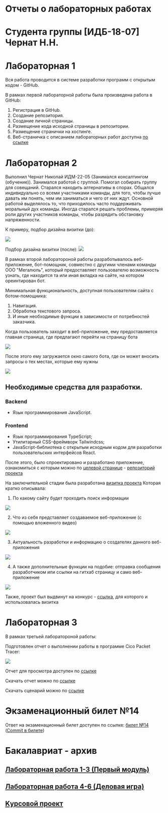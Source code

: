 # Отчеты о лабораторных работах
# Студента группы [ИДБ-18-07] Чернат Н.Н.

# Лабораторная 1

Вся работа проводится в системе разработки программ с открытым кодом - GitHub.

В рамках первой лабораторной работы была произведена работа в GitHub:

1. Регистрация в GitHub.
2. Создание репозитория.
3. Создание личной страницы.
4. Размещение кода исходной страницы в репозитории.
5. Размещение странички на хостинге.
6. Веб-страничка с описанием лабораторных работ доступна [по ссылке](https://github.com/DivineLoggika/Nikolai.github.io/blob/main/README.md)

# Лабораторная 2

Выполнил Чернат Николай ИДМ-22-05 (Занимался консалтингом (обучение)). Занимался работой с группой. Помогал собирать группу для совещаний. Старался находить алтернативы в спорах. Общался индивидуально со всеми участниками команды, для того, чтобы лучше давать им понять, чем им заниматься и чего от них ждут. Основной работой выделялось то, что приходилось часто поддерживать моральный дух команды. Иногда старался решать проблемы, примеряя роли других участников команды, чтобы разрядить обстановку напряженности. 

К примеру, подбор дизайна визитки (до):

![](https://github.com/DivineLoggika/Nikolai.github.io/blob/86b949338ecefb7ac96f08c6580cb04b5833e325/ForRef/Before.png)

Подбор дизайна визитки (после):
![](https://github.com/DivineLoggika/Nikolai.github.io/blob/86b949338ecefb7ac96f08c6580cb04b5833e325/ForRef/After.png)


В рамках второй лаборатороной работы разработывалось веб-приложение, бот-помощник, совместно с другими членами команды ООО "Мегалюль", который предоставляет пользователю возможность узнать, где находится та или иная вкладка на сайте, на котором ореинтирован бот.

Минимальная функциональность, доступная пользователям сайта с ботом-помощника:

1. Навигация.
2. Обработка текстового запроса.
3. И иные необходимые функции в зависимости от потребностей заказчика.

Когда пользователь заходит в веб-приложение, ему предоставляется главная страница, где предлагают перейти на страницу бота

![](https://github.com/DivineLoggika/Nikolai.github.io/blob/051d660f06b2940765d900a45e7a2cc612f13a74/ForRef/%D0%A1%D0%BD%D0%B8%D0%BC%D0%BE%D0%BA%20%D1%8D%D0%BA%D1%80%D0%B0%D0%BD%D0%B0%202022-12-23%20131451.png)

После этого ему загружается окно самого бота, где он может вносить запросы о тех местах, которые ему нужны

![](https://github.com/DivineLoggika/Nikolai.github.io/blob/ad9c64cc97dc32394d25af310f5d4497798da581/ForRef/%D0%A1%D0%BD%D0%B8%D0%BC%D0%BE%D0%BA%20%D1%8D%D0%BA%D1%80%D0%B0%D0%BD%D0%B0%202022-12-23%20130231.png)

## Необходимые средства для разработки.
### Backend
   + Язык программирования JavaScript.
### Frontend
   + Язык программирования TypeScript;
   + Утилитарный CSS-фреймворк Tailwindcss;
   + JavaScript-библиотека с открытым исходным кодом для разработки пользовательских интерфейсов React.

После этого, было спроектировано и разработано приложение, ознакомиться с которым можно по [целевой странице](https://welpodron.github.io/kill_me/) - [репозиторий проекта](https://github.com/lulu2kan/Megalul)

На заключительной стадии была разработана [визитка проекта](https://alekseygitpub.github.io/)
Которая кратко описывала: 

1. По какому сайту будет проходить поиск информации

![](https://github.com/DivineLoggika/Nikolai.github.io/blob/b06f41eea97f17621225bc850cba1db105437678/ForRef/Who.png)

2. Что из себя представляет создаваемое веб-приложение (с помощью вложенного видео)

![](https://github.com/DivineLoggika/Nikolai.github.io/blob/b06f41eea97f17621225bc850cba1db105437678/ForRef/Video.png)

3. Актуальность разработки и информацию о создателях данного веб-приложения

![](https://github.com/DivineLoggika/Nikolai.github.io/blob/b06f41eea97f17621225bc850cba1db105437678/ForRef/AAR.png)

4. А также дополнительные функции на подобие: отправка сообщения разработчиком или ссылки на гитхаб страницу и само веб-приложение

![](https://github.com/DivineLoggika/Nikolai.github.io/blob/b06f41eea97f17621225bc850cba1db105437678/ForRef/DopSved.png)

Также, проект был выдвинут на конкурс - [ссылка](https://idmit.ru/), для которого и использовалась визитка

# Лабораторная 3

В рамках третьей лаборатороной работы:

Подготовлен отчет о выполнении работы в программе Cico Packet Tracer:

![](https://github.com/DivineLoggika/Nikolai.github.io/blob/b06f41eea97f17621225bc850cba1db105437678/ForRef/Cisco.png)

Отчет для просмотра доступен по [ссылке](https://drive.google.com/file/d/1lWGc5XtTDi-xsn0tdHUg5_oo27pTgJQ9/view?pli=1)

Скачать отчет можно по [ссылке](https://github.com/DivineLoggika/Nikolai.github.io/blob/main/PCT%20files/Отчет_Чернат%20Николай%20ИДБ-18-07%20Лабораторная%20работа%20№6.docx?raw=true)

Скачать сценарий можно по [ссылке](https://github.com/DivineLoggika/Nikolai.github.io/blob/main/PCT%20files/Сценарий_Чернат%20Николай%20ИДБ-18-07%20Лабораторная%20работа%20№6.pkt?raw=true)

# Экзаменационный билет №14
Ответ на экзаменационный билет доступен по ссылке: [билет №14](https://github.com/stankin/inet-2022/wiki/exam14) 
([Commit в билете](https://github.com/stankin/inet-2022/wiki/exam14/_compare/4128d297275aaa1f11078de2b0feb77b054a6784...239c95761b22f7a2e36a07d12844886979587c48))

# Бакалавриат - архив
## [Лабораторная работа 1-3 (Первый модуль)](https://github.com/DivineLoggika/Nikolai.github.io/wiki/Лабораторная-работа-№1,-2,-3)

## [Лабораторная работа 4-6 (Деловая игра)](https://github.com/DivineLoggika/Nikolai.github.io/wiki/Лабораторная-работа-№4,-5,-6)
	
## [Kурсовой проект](https://github.com/DivineLoggika/Nikolai.github.io/wiki/Курсовой-проект)
